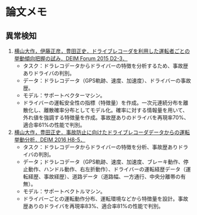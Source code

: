 # 論文メモ

## 異常検知

1. [横山大作，伊藤正彦，豊田正史．ドライブレコーダを利用した運転者ごとの挙動傾向把握の試み．DEIM Forum 2015 D2-3．](http://db-event.jpn.org/deim2015/paper/308.pdf)
	- タスク：ドラレコデータからドライバーの特徴を分析するため、事故歴ありドライバの判別。
	- データ：ドラレコデータ（GPS軌跡、速度、加速度）、ドライバーの事故歴。
	- モデル：サポートベクターマシン。
	- ドライバーの運転安全性の指標（特徴量）を作成。一次元連続分布を離散化し、離散確率分布としてモデル化。確率に対する情報量を用いて、外れ値を強調する特徴量を作成。事故歴ありのドライバを再現率70%、適合率61%の性能で判別。
1. [横山大作，豊田正史．事故防止に向けたドライブレコーダデータからの運転挙動分析．DEIM 2016 H8-5．](http://db-event.jpn.org/deim2016/papers/390.pdf)
	- タスク：ドラレコデータからドライバーの特徴を分析、事故歴ありドライバの判別。
	- データ；ドラレコデータ（GPS軌跡、速度、加速度、ブレーキ動作、停止動作、ハンドル動作、右左折動作）、ドライバーの運転経歴データ（運転経歴、事故経歴）、道路データ（道路幅、一方通行、中央分離帯の有無）。
	- モデル：サポートベクトルマシン。
	- ドライバーごとの運転動作分布、運転環境などから特徴量を設計。事故歴ありのドライバを再現率83%、適合率81%の性能で判別。